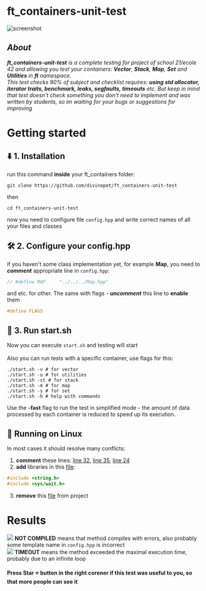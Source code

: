 # ft_containers-unit-test

![screenshot](https://raw.githubusercontent.com/divinepet/ft_containers-unit-test/main/sources/system/credits/screenshot.gif)

## <i>About
<span><b>ft_containers-unit-test</b></span> is a complete testing for project of school 21/ecole 42 and allowing you test your containers: <b>Vector</b>, <b>Stack</b>, <b>Map</b>, <b>Set</b> and <b>Utilities</b> in <b>ft</b> namespace.</br>
This test checks 90% of subject and checklist requires: <b>using std allocator, iterator traits, benchmark, leaks, segfaults, timeouts</b> etc. But keep in mind that test doesn't check something you don't need to implement and was written by students, so im waiting for your bugs or suggestions for improving</i>

# Getting started
## ⬇️ 1. Installation
run this command <b>inside</b> your ft_containers folder:
```shell
git clone https://github.com/divinepet/ft_containers-unit-test
```
then
```shell
cd ft_containers-unit-test
```
now you need to configure file ```config.hpp``` and write correct names of all your files and classes
## 🛠 2. Configure your config.hpp
if you haven't some class implementation yet, for example <b>Map</b>, you need to <b><i>comment</i></b> appropriate line in ```config.hpp```:
```c++
// #define MAP     "../../../Map.hpp"
```
and etc. for other. The same with flags - <b><i>uncomment</i></b> this line to <b>enable</b> them
```c++
#define FLAGS
```
## 📝 3. Run start.sh
Now you can execute ```start.sh``` and testing will start</br></br>
Also you can run tests with a specific container, use flags for this:
```shell
./start.sh -v # for vector
./start.sh -u # for utilities
./start.sh -st # for stack
./start.sh -m # for map
./start.sh -s # for set
./start.sh -h # help with commands
```
Use the <b>-fast</b> flag to run the test in simplified mode - the amount of data processed by each container is reduced to speed up its execution.
## 🐧 Running on Linux
In most cases it should resolve many conflicts:
1. <b>comment</b> these lines: [line 32](sources/system/run_set.cpp#L32), [line 35](sources/system/run_map.cpp#L35), [line 24](sources/system/lib.hpp#L24)
2. <b>add</b> libraries in this [file](sources/system/engine.ipp):
```c++
#include <string.h>
#include <sys/wait.h>
```
3. <b>remove</b> this [file](sources/system/Alloc.hpp) from project


# Results

![](https://via.placeholder.com/15/f00/000000?text=+) <b>NOT COMPILED</b> means that method compiles with errors, also probably some template name in ```config.hpp``` is incorrect</br>
![](https://via.placeholder.com/15/f90/000000?text=+) <b>TIMEOUT</b> means the method exceeded the maximal execution time, probably due to an infinite loop
#### Press Star ⭐ button in the right corener if this test was useful to you, so that more people can see it
